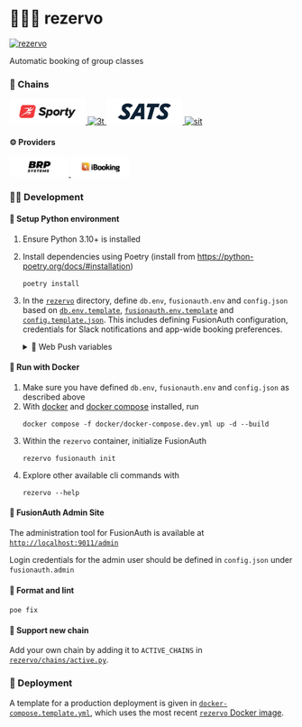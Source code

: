 # 🏋🏿‍♂️ rezervo

[![rezervo](https://img.shields.io/badge/ghcr.io-mathiazom%2Frezervo-blue?logo=docker)](https://github.com/users/mathiazom/packages/container/package/rezervo)

Automatic booking of group classes

### 🧩 Chains
<div class="image-link-container">
   <a href="https://sporty.no">
      <img src="assets/badges/chains/sporty.svg" alt="sporty" height="45">
   </a>
   <a href="https://www.3t.no">
      <img src="assets/badges/chains/3t.svg" alt="3t" height="45">
   </a>
   <a href="https://www.sats.no">
      <img src="assets/badges/chains/sats.svg" alt="sats" height="45">
   </a>
   <a href="https://www.sit.no">
      <img src="assets/badges/chains/sit.svg" alt="sit" height="45">
   </a>
</div>

#### ⚙️ Providers
<div class="image-link-container">
   <a href="https://www.brpsystems.com">
      <img src="assets/badges/providers/brpsystems.svg" alt="brpsystems" height="35">
   </a>
   <a href="https://www.ibooking.no">
      <img src="assets/badges/providers/ibooking.svg" alt="ibooking" height="35">
   </a>
</div>


### 🧑‍💻 Development

#### 🐍 Setup Python environment
1. Ensure Python 3.10+ is installed
2. Install dependencies using Poetry (install from https://python-poetry.org/docs/#installation)
    ```shell
    poetry install
    ```
3. In the [`rezervo`](rezervo) directory, define `db.env`, `fusionauth.env` and `config.json` based on [`db.env.template`](rezervo/db.env.template), [`fusionauth.env.template`](rezervo/fusionauth.env.template) and [`config.template.json`](rezervo/config.template.json). This includes defining FusionAuth configuration, credentials for Slack notifications and app-wide booking preferences.
   
   <details>
      <summary>📳 Web Push variables</summary>
   
      ##### Web Push variables
      Web push requires a VAPID key pair. This can be generated with the following command using `openssl`:
      ```shell
      openssl ecparam -name prime256v1 -genkey -noout -out vapid_keypair.pem
      ```
      The private key can then be encoded as base64 and added to the `config.json` file as `notifications.web_push.private_key`:
      ```shell
      openssl ec -in ./vapid_keypair.pem -outform DER|tail -c +8|head -c 32|base64|tr -d '=' |tr '/+' '_-' >> vapid_private.txt
      ```
      Similarly, the public key can be encoded as base64 and included in the client application receiving the notifications:
      ```shell
      openssl ec -in ./vapid_keypair.pem -pubout -outform DER|tail -c 65|base64|tr -d '=' |tr '/+' '_-'|tr -d '\n' >> vapid_public.txt
      ```
   </details>


#### 🐋 Run with Docker
1. Make sure you have defined `db.env`, `fusionauth.env` and `config.json` as described above
2. With [docker](https://docs.docker.com/get-docker/) and [docker compose](https://docs.docker.com/compose/) installed, run
    ```shell
    docker compose -f docker/docker-compose.dev.yml up -d --build
    ```
3. Within the `rezervo` container, initialize FusionAuth
    ```shell
    rezervo fusionauth init
    ```
4. Explore other available cli commands with
    ```shell
    rezervo --help
    ```
   
#### 🦹 FusionAuth Admin Site

The administration tool for FusionAuth is available at [`http://localhost:9011/admin`](http://localhost:9011/admin)

Login credentials for the admin user should be defined in `config.json` under `fusionauth.admin`

#### 🧹 Format and lint
```shell
poe fix
```

#### 🔌 Support new chain
Add your own chain by adding it to `ACTIVE_CHAINS` in [`rezervo/chains/active.py`](rezervo/chains/active.py).

### 🚀 Deployment
A template for a production deployment is given in [`docker-compose.template.yml`](docker/docker-compose.template.yml), which uses the most recent [`rezervo` Docker image](https://github.com/users/mathiazom/packages/container/package/rezervo).
